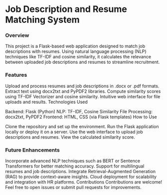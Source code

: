# Job Description and Resume Matching System
### Overview
This project is a Flask-based web application designed to match job descriptions with resumes. Using natural language processing (NLP) techniques like TF-IDF and cosine similarity, it calculates the relevance between uploaded job descriptions and resumes to streamline recruitment.

### Features

Upload and process resumes and job descriptions in .docx or .pdf formats.
Extract text using docx2txt and PyPDF2 libraries.
Compute similarity scores using TF-IDF Vectorizer and cosine similarity.
Intuitive web interface for file uploads and results.
Technologies Used

Backend: Flask (Python)
NLP: TF-IDF, Cosine Similarity
File Processing: docx2txt, PyPDF2
Frontend: HTML, CSS (via Flask templates)
How to Use

Clone the repository and set up the environment.
Run the Flask application locally or deploy it on a server.
Use the web interface to upload job descriptions and resumes.
View the calculated similarity score.

### Future Enhancements

Incorporate advanced NLP techniques such as BERT or Sentence Transformers for better matching accuracy.
Support for multilingual resumes and job descriptions.
Integrate Retrieval-Augmented Generation (RAG) to provide context-aware insights.
Cloud deployment for scalability and integration with HR platforms.
Contributions
Contributions are welcome! Feel free to open issues or submit pull requests for improvements.
